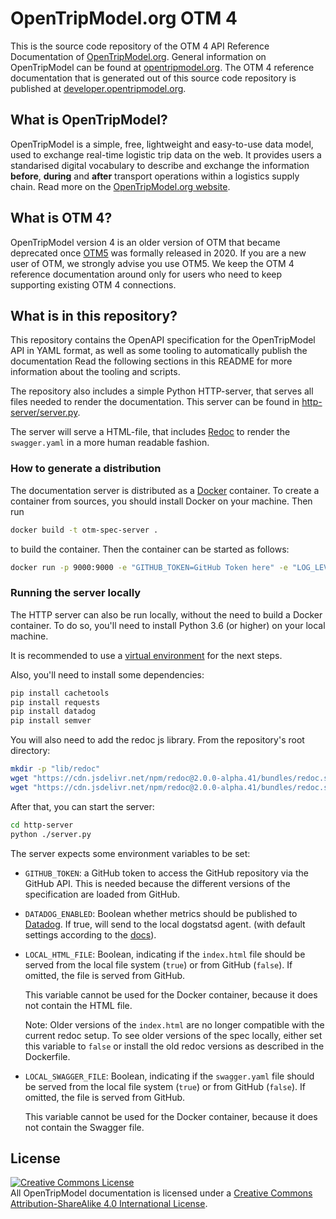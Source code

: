 # OpenTripModel.org OTM 4

This is the source code repository of the OTM 4 API Reference Documentation of
[OpenTripModel.org](https://opentripmodel.org). General information on
OpenTripModel can be found at
[opentripmodel.org](https://opentripmodel.org). The OTM 4
reference documentation that is generated out of this source code repository is
published at [developer.opentripmodel.org](https://developer.opentripmodel.org).

## What is OpenTripModel?

OpenTripModel is a simple, free, lightweight and easy-to-use data model, used to
exchange real-time logistic trip data on the web. It provides users a
standarised digital vocabulary to describe and exchange the information
**before**, **during** and **after** transport operations within a logistics
supply chain. Read more on the
[OpenTripModel.org website](https://opentripmodel.org).

## What is OTM 4?

OpenTripModel version 4 is an older version of OTM that became deprecated once
[OTM5](https://otm5.opentripmodel.org/) was formally released in 2020. If you are
a new user of OTM, we strongly advise you use OTM5. We keep the OTM 4 reference
documentation around only for users who need to keep supporting existing OTM 4
connections.

## What is in this repository?

This repository contains the OpenAPI specification for the OpenTripModel API in
YAML format, as well as some tooling to automatically publish the documentation
Read the following sections in this README for more information about the tooling
and scripts.

The repository also includes a simple Python HTTP-server, that serves all files
needed to render the documentation. This server can be found in
[http-server/server.py](http-server/server.py).

The server will serve a HTML-file, that includes
[Redoc](https://github.com/Rebilly/ReDoc) to render the `swagger.yaml`
in a more human readable fashion.

### How to generate a distribution

The documentation server is distributed as a [Docker](https://www.docker.com/what-docker)
container. To create a container from sources, you should install Docker on your
machine. Then run

```bash
docker build -t otm-spec-server .
```

to build the container. Then the container can be started as follows:

```bash
docker run -p 9000:9000 -e "GITHUB_TOKEN=GitHub Token here" -e "LOG_LEVEL=DEBUG" otm-spec-server 
``` 

### Running the server locally

The HTTP server can also be run locally, without the need to build a Docker
container. To do so, you'll need to install Python 3.6 (or higher) on your local
machine.

It is recommended to use
a [virtual environment](https://packaging.python.org/en/latest/guides/installing-using-pip-and-virtual-environments/#creating-a-virtual-environment)
for the next steps.

Also, you'll need to install some dependencies:

```bash
pip install cachetools
pip install requests
pip install datadog
pip install semver
```

You will also need to add the redoc js library. From the repository's root directory:

```bash
mkdir -p "lib/redoc"
wget "https://cdn.jsdelivr.net/npm/redoc@2.0.0-alpha.41/bundles/redoc.standalone.js" -P "lib/redoc"
wget "https://cdn.jsdelivr.net/npm/redoc@2.0.0-alpha.41/bundles/redoc.standalone.js.map" -P "lib/redoc"
```

After that, you can start the server:

```bash
cd http-server
python ./server.py
```

The server expects some environment variables to be set:

* `GITHUB_TOKEN`: a GitHub token to access the GitHub repository via the
  GitHub API. This is needed because the different versions of the
  specification are loaded from GitHub.
* `DATADOG_ENABLED`: Boolean whether metrics should be published to
  [Datadog](https://www.datadoghq.com/). If true, will send to the local dogstatsd agent.
  (with default settings according to
  the [docs](https://docs.datadoghq.com/developers/dogstatsd/?tab=hostagent#instantiate-the-dogstatsd-client)).
* `LOCAL_HTML_FILE`: Boolean, indicating if the `index.html` file should
  be served from the local file system (`true`) or from GitHub (`false`).
  If omitted, the file is served from GitHub.

  This variable cannot be used for the Docker container, because it does not contain the HTML file.

  Note: Older versions of the `index.html` are no longer compatible with the current redoc setup.
  To see older versions of the spec locally, either set this variable to `false` or install the
  old redoc versions as described in the Dockerfile.
* `LOCAL_SWAGGER_FILE`: Boolean, indicating if the `swagger.yaml` file should
  be served from the local file system (`true`) or from GitHub (`false`).
  If omitted, the file is served from GitHub.

  This variable cannot be used for the Docker container, because it does not contain the Swagger file.

## License

<a rel="license" href="http://creativecommons.org/licenses/by-sa/4.0/"><img alt="Creative Commons License" style="border-width:0" src="https://i.creativecommons.org/l/by-sa/4.0/88x31.png" /></a><br />
All OpenTripModel documentation is licensed under
a <a rel="license" href="http://creativecommons.org/licenses/by-sa/4.0/">Creative Commons Attribution-ShareAlike 4.0
International License</a>.

